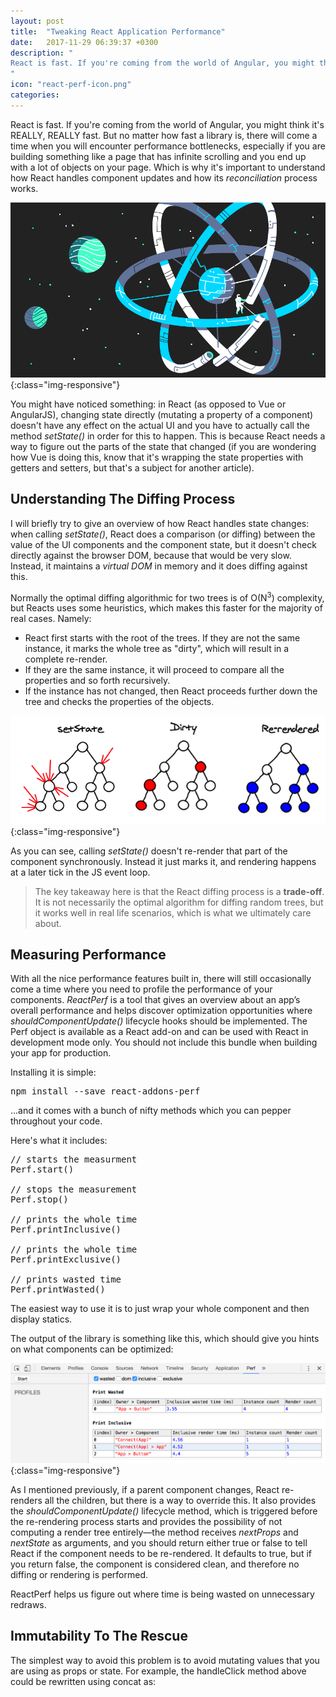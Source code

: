 ```yaml
---
layout: post
title:  "Tweaking React Application Performance"
date:   2017-11-29 06:39:37 +0300
description: "
React is fast. If you're coming from the world of Angular, you might think it's REALLY, REALLY fast. There comes a time when you will encounter performance bottlenecks, especially if you are building something like a page that has infinite scrolling and you end up with a lot of objects on your page. Then you will probably need to dig a bit into how React handles page updates and how the reconciliation process works. You might have noticed something: in React (as opposed to Vue, for example), changing state doesn't have any effect...
"
icon: "react-perf-icon.png"
categories:
---
```


React is fast. If you're coming from the world of Angular, you might think it's REALLY, REALLY fast. But no matter how fast a library is, there will come a time when you will encounter performance bottlenecks, especially if you are building something like a page that has infinite scrolling and you end up with a lot of objects on your page. Which is why it's important to understand how React handles component updates and how its *reconciliation* process works.

![image-title-here](/images/react-perf.png){:class="img-responsive"}

You might have noticed something: in React (as opposed to Vue or AngularJS), changing state directly (mutating a property of a component) doesn't have any effect on the actual UI and you have to actually call the method *setState()* in order for this to happen. This is because React needs a way to figure out the parts of the state that changed (if you are wondering how Vue is doing this, know that it's wrapping the state properties with getters and setters, but that's a subject for another article).

## Understanding The Diffing Process
I will briefly try to give an overview of how React handles state changes: when calling *setState()*, React does a comparison (or diffing) between the value of the UI components and the component state, but it doesn't check directly against the browser DOM, because that would be very slow. Instead, it maintains a *virtual DOM* in memory and it does diffing against this.

Normally the optimal diffing algorithmic for two trees is of O(N<sup>3</sup>) complexity, but Reacts uses some heuristics, which makes this faster for the majority of real cases. Namely:

* React first starts with the root of the trees. If they are not the same instance, it marks the whole tree as "dirty", which will result in a complete re-render.
* If they are the same instance, it will proceed to compare all the properties and so forth recursively.
* If the instance has not changed, then React proceeds further down the tree and checks the properties of the objects.

![image-title-here](/images/v-dom.png){:class="img-responsive"}

As you can see, calling *setState()* doesn't re-render that part of the component synchronously. Instead it just marks it, and rendering happens at a later tick in the JS event loop.

<blockquote>
The key takeaway here is that the React diffing process is a <b>trade-off</b>. It is not necessarily the optimal algorithm for diffing random trees, but it works well in real life scenarios, which is what we ultimately care about.
</blockquote>

<!-- Another way of telling React that the state of the children of a component are stable are with the *key* attribute. If it encounters the same value for this, it's not going to bother attempting to diff the subtrees. -->

## Measuring Performance
With all the nice performance features built in, there will still occasionally come a time where you need to profile the performance of your components. *ReactPerf* is a tool that gives an overview about an app’s overall performance and helps discover optimization opportunities where *shouldComponentUpdate()* lifecycle hooks should be implemented. The Perf object is available as a React add-on and can be used with React in development mode only. You should not include this bundle when building your app for production.

Installing it is simple:

<pre>
npm install --save react-addons-perf
</pre>

...and it comes with a bunch of nifty methods which you can pepper throughout your code.

Here's what it includes:

<pre>
// starts the measurment
Perf.start()

// stops the measurement
Perf.stop()

// prints the whole time
Perf.printInclusive()

// prints the whole time
Perf.printExclusive()

// prints wasted time
Perf.printWasted()
</pre>

The easiest way to use it is to just wrap your whole *<App/>* component and then display statics.

<script src="https://gist.github.com/toaderflorin/06c305c1c4781ff69e150a06482d9c3a.js"></script>

The output of the library is something like this, which should give you hints on what components can be optimized:

![image-title-here](/images/reactperf.png){:class="img-responsive"}

As I mentioned previously, if a parent component changes, React re-renders all the children, but there is a way to override this. It also provides the *shouldComponentUpdate()* lifecycle method, which is triggered before the re-rendering process starts and provides the possibility of not computing a render tree entirely—the method receives *nextProps* and *nextState* as arguments, and you should return either true or false to tell React if the component needs to be re-rendered. It defaults to true, but if you return false, the component is considered clean, and therefore no diffing or rendering is performed.

ReactPerf helps us figure out where time is being wasted on unnecessary redraws.

## Immutability To The Rescue
The simplest way to avoid this problem is to avoid mutating values that you are using as props or state. For example, the handleClick method above could be rewritten using concat as:
